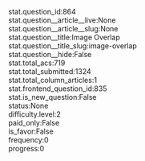 stat.question_id:864  
stat.question__article__live:None  
stat.question__article__slug:None  
stat.question__title:Image Overlap  
stat.question__title_slug:image-overlap  
stat.question__hide:False  
stat.total_acs:719  
stat.total_submitted:1324  
stat.total_column_articles:1  
stat.frontend_question_id:835  
stat.is_new_question:False  
status:None  
difficulty.level:2  
paid_only:False  
is_favor:False  
frequency:0  
progress:0  
